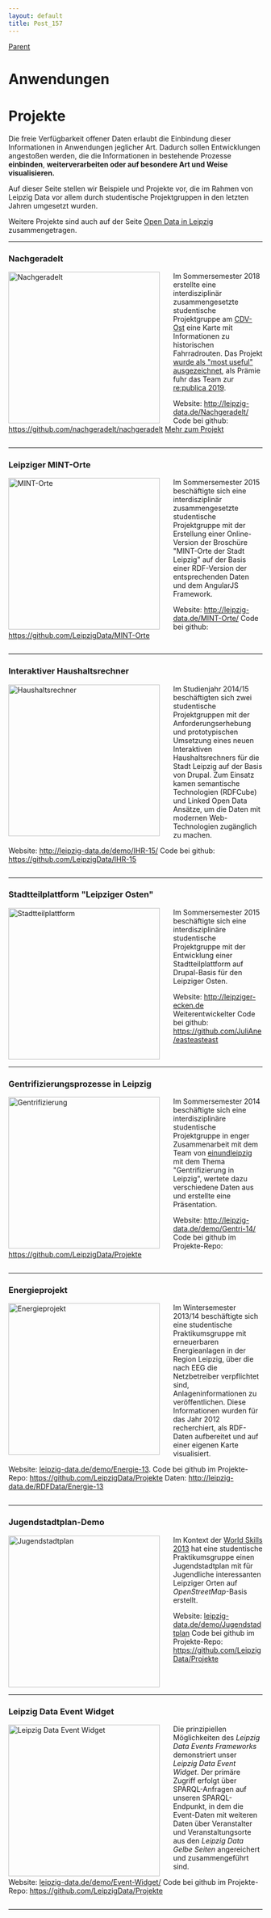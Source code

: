 ```yaml
---
layout: default
title: Post_157
---
```



[Parent](Page_0)

# Anwendungen

<h1>Projekte</h1>
Die freie Verfügbarkeit offener Daten erlaubt die Einbindung dieser Informationen in Anwendungen jeglicher Art. Dadurch sollen Entwicklungen angestoßen werden, die die Informationen in bestehende Prozesse <strong>einbinden</strong>, <b>weiterverarbeiten oder auf besondere Art und Weise <b>visualisieren</b>.</b>

Auf dieser Seite stellen wir Beispiele und Projekte vor, die im Rahmen von Leipzig Data vor allem durch studentische Projektgruppen in den letzten Jahren umgesetzt wurden.

Weitere Projekte sind auch auf der Seite <a href="http://leipzig-data.de/open-data-in-leipzig/">Open Data in Leipzig</a> zusammengetragen.

<hr />

<h3>Nachgeradelt</h3>
<img style="margin-right: 20pt;" src="http://leipzig-data.de/Nachgeradelt/static/img/about2.6677c5b.jpeg" alt="Nachgeradelt" width="300px" name="Nachgeradelt" align="left" />Im Sommersemester 2018 erstellte eine interdisziplinär zusammengesetzte studentische Projektgruppe am <a href="https://codingdavinci.de/events/ost/">CDV-Ost</a> eine Karte mit Informationen zu historischen Fahrradrouten. Das Projekt <a href="https://twitter.com/cdvost/status/1007998480969814017">wurde als "most useful" ausgezeichnet</a>, als Prämie fuhr das Team zur <a href="https://19.re-publica.com/de">re:publica 2019</a>.

Website: <a title="Nachgeradelt" href="http://leipzig-data.de/Nachgeradelt/" target="_blank" rel="noopener noreferrer">http://leipzig-data.de/Nachgeradelt/</a>
Code bei github: <a title="Nachgeradelt" href="https://github.com/nachgeradelt/nachgeradelt" target="_blank" rel="noopener noreferrer">https://github.com/nachgeradelt/nachgeradelt</a>
<a title="Nachgeradelt" href="http://leipzig-data.de/Nachgeradelt/#/about" target="_blank" rel="noopener noreferrer">Mehr zum Projekt</a>
<div style="clear: both;"></div>

<hr />

<h3>Leipziger MINT-Orte</h3>
<img style="margin-right: 20pt;" src="http://www.leipzig-data.de/Upload/images/MINT-15.png" alt="MINT-Orte" width="300px" name="MINT-Orte" align="left" />Im Sommersemester 2015 beschäftigte sich eine interdisziplinär zusammengesetzte studentische Projektgruppe mit der Erstellung einer Online-Version der Broschüre "MINT-Orte der Stadt Leipzig" auf der Basis einer RDF-Version der entsprechenden Daten und dem AngularJS Framework.

Website: <a title="MINT-Orte" href="http://leipzig-data.de/MINT-Orte/" target="_blank" rel="noopener noreferrer">http://leipzig-data.de/MINT-Orte/</a>
Code bei github: <a title="MINT-Orte" href="https://github.com/LeipzigData/MINT-Orte" target="_blank" rel="noopener noreferrer">https://github.com/LeipzigData/MINT-Orte</a>
<div style="clear: both;"></div>

<hr />

<h3>Interaktiver Haushaltsrechner</h3>
<img style="margin-right: 20pt;" src="http://www.leipzig-data.de/Upload/images/IHR-15.png" alt="Haushaltsrechner" width="300px" name="Haushaltsrechner" align="left" />Im Studienjahr 2014/15 beschäftigten sich zwei studentische Projektgruppen mit der Anforderungserhebung und prototypischen Umsetzung eines neuen Interaktiven Haushaltsrechners für die Stadt Leipzig auf der Basis von Drupal. Zum Einsatz kamen semantische Technologien (RDFCube) und Linked Open Data Ansätze, um die Daten mit modernen Web-Technologien zugänglich zu machen.

Website: <a title="Haushaltsrechner" href="http://leipzig-data.de/demo/IHR-15/" target="_blank" rel="noopener noreferrer">http://leipzig-data.de/demo/IHR-15/</a>
Code bei github: <a title="Haushaltsrechner" href="https://github.com/LeipzigData/IHR-15" target="_blank" rel="noopener noreferrer">https://github.com/LeipzigData/IHR-15</a>
<div style="clear: both;"></div>

<hr />

<h3>Stadtteilplattform "Leipziger Osten"</h3>
<img style="margin-right: 20pt;" src="http://www.leipzig-data.de/Upload/images/AAE-15.png" alt="Stadtteilplattform" width="300px" name="Stadtteilplattform" align="left" />Im Sommersemester 2015 beschäftigte sich eine interdisziplinäre studentische Projektgruppe mit der Entwicklung einer Stadtteilplattform auf Drupal-Basis für den Leipziger Osten.

Website: <a title="Stadtteilplattform" href="http://leipziger-ecken.de" target="_blank" rel="noopener noreferrer">http://leipziger-ecken.de</a>
Weiterentwickelter Code bei github: <a title="Stadtteilplattform" href="https://github.com/JuliAne/easteasteast" target="_blank" rel="noopener noreferrer">https://github.com/JuliAne/easteasteast</a>
<div style="clear: both;"></div>

<hr />

<h3>Gentrifizierungsprozesse in Leipzig</h3>
<img style="margin-right: 20pt;" src="http://www.leipzig-data.de/Upload/images/Gentri-14.png" alt="Gentrifizierung" width="300px" name="Gentrifizierung" align="left" />Im Sommersemester 2014 beschäftigte sich eine interdisziplinäre studentische Projektgruppe in enger Zusammenarbeit mit dem Team von <a href="http://www.einundleipzig.de/">einundleipzig</a> mit dem Thema "Gentrifizierung in Leipzig", wertete dazu verschiedene Daten aus und erstellte eine Präsentation.

Website: <a title="Gentrifizierung" href="http://leipzig-data.de/demo/Gentri-14/" target="_blank" rel="noopener noreferrer">http://leipzig-data.de/demo/Gentri-14/</a>
Code bei github im Projekte-Repo: <a title="Karten-Projekt" href="https://github.com/LeipzigData/Projekte" target="_blank" rel="noopener noreferrer">https://github.com/LeipzigData/Projekte</a>
<div style="clear: both;"></div>

<hr />

<h3>Energieprojekt</h3>
<img style="margin-right: 20pt;" src="http://www.leipzig-data.de/Upload/images/Energie-13.png" alt="Energieprojekt" width="300px" name="Energieprojekt" align="left" />
Im Wintersemester 2013/14 beschäftigte sich eine studentische Praktikumsgruppe mit erneuerbaren Energieanlagen in der Region Leipzig, über die nach EEG die Netzbetreiber verpflichtet sind, Anlageninformationen zu veröffentlichen. Diese Informationen wurden für das Jahr 2012 recherchiert, als RDF-Daten aufbereitet und auf einer eigenen Karte visualisiert.

Website: <a title="Energiekarte" href="http://leipzig-data.de/demo/Energie-13" target="_blank" rel="noopener noreferrer">leipzig-data.de/demo/Energie-13</a>.
Code bei github im Projekte-Repo: <a title="Projekte" href="https://github.com/LeipzigData/Projekte" target="_blank" rel="noopener noreferrer">https://github.com/LeipzigData/Projekte</a>
Daten: <a title="Energiedaten" href="http://leipzig-data.de/RDFData/Energie-13" target="_blank" rel="noopener noreferrer">http://leipzig-data.de/RDFData/Energie-13</a>
<div style="clear: both;"></div>

<hr />

<h3>Jugendstadtplan-Demo</h3>
<img style="margin-right: 20pt;" src="http://www.leipzig-data.de/Upload/images/Jugendstadtplan-13.png" alt="Jugendstadtplan" width="300px" name="Jugendstadtplan" align="left" />
Im Kontext der <a href="http://www.worldskillsleipzig2013.com/" target="‘_blank’" rel="noopener noreferrer">World Skills 2013</a> hat eine studentische Praktikumsgruppe einen Jugendstadtplan mit für Jugendliche interessanten Leipziger Orten auf <em>OpenStreetMap</em>-Basis erstellt.

Website: <a title="Jugendstadtplan" href="http://leipzig-data.de/demo/Jugendstadtplan" target="_blank" rel="noopener noreferrer">leipzig-data.de/demo/Jugendstadtplan</a>
Code bei github im Projekte-Repo: <a title="Projekte" href="https://github.com/LeipzigData/Projekte" target="_blank" rel="noopener noreferrer">https://github.com/LeipzigData/Projekte</a>
<div style="clear: both;"></div>

<hr />

<h3>Leipzig Data Event Widget</h3>
<img style="margin-right: 20pt;" src="http://www.leipzig-data.de/Upload/images/EventWidget.png" alt="Leipzig Data Event Widget" width="300px" name="Leipzig Data Event Widget" align="left" />
Die prinzipiellen Möglichkeiten des <em>Leipzig Data Events Frameworks</em> demonstriert unser <em>Leipzig Data Event Widget</em>. Der primäre Zugriff erfolgt über SPARQL-Anfragen auf unseren SPARQL-Endpunkt, in dem die Event-Daten mit weiteren Daten über Veranstalter und Veranstaltungsorte aus den <em>Leipzig Data Gelbe Seiten</em> angereichert und zusammengeführt sind.

Website: <a title="Leipzig Data Event Widget" href="http://leipzig-data.de/demo/Event-Widget/" target="_blank" rel="noopener noreferrer">leipzig-data.de/demo/Event-Widget/</a>
Code bei github im Projekte-Repo: <a title="Projekte" href="https://github.com/LeipzigData/Projekte" target="_blank" rel="noopener noreferrer">https://github.com/LeipzigData/Projekte</a>
<div style="clear: both;"></div>

<hr />

